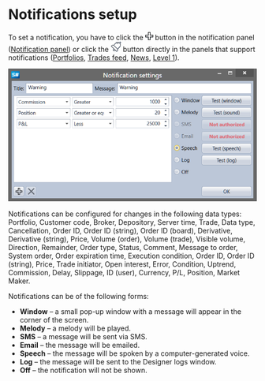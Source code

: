 # Notifications setup

To set a notification, you have to click the ![Designer Creation tool 00](../../../images/designer_creation_tool_00.png) button in the notification panel ([Notification panel](notification_panel.md)) or click the ![Designer Alert Bell](../../../images/designer_alert_bell.png) button directly in the panels that support notifications ([Portfolios](../user_interface/portfolios.md), [Trades feed](../user_interface/components/trades_feed.md), [News](../user_interface/components/news.md), [Level 1](../user_interface/components/level_1.md)).

![Designer Notifications Setting](../../../images/designer_notifications_setting.png)

Notifications can be configured for changes in the following data types: Portfolio, Customer code, Broker, Depository, Server time, Trade, Data type, Cancellation, Order ID, Order ID (string), Order ID (board), Derivative, Derivative (string), Price, Volume (order), Volume (trade), Visible volume, Direction, Remainder, Order type, Status, Comment, Message to order, System order, Order expiration time, Execution condition, Order ID, Order ID (string), Price, Trade initiator, Open interest, Error, Condition, Uptrend, Commission, Delay, Slippage, ID (user), Currency, P\/L, Position, Market Maker.

Notifications can be of the following forms:

- **Window** – a small pop\-up window with a message will appear in the corner of the screen.
- **Melody** – a melody will be played.
- **SMS** – a message will be sent via SMS.
- **Email** – the message will be emailed.
- **Speech** – the message will be spoken by a computer-generated voice.
- **Log** – the message will be sent to the Designer logs window.
- **Off** – the notification will not be shown.
